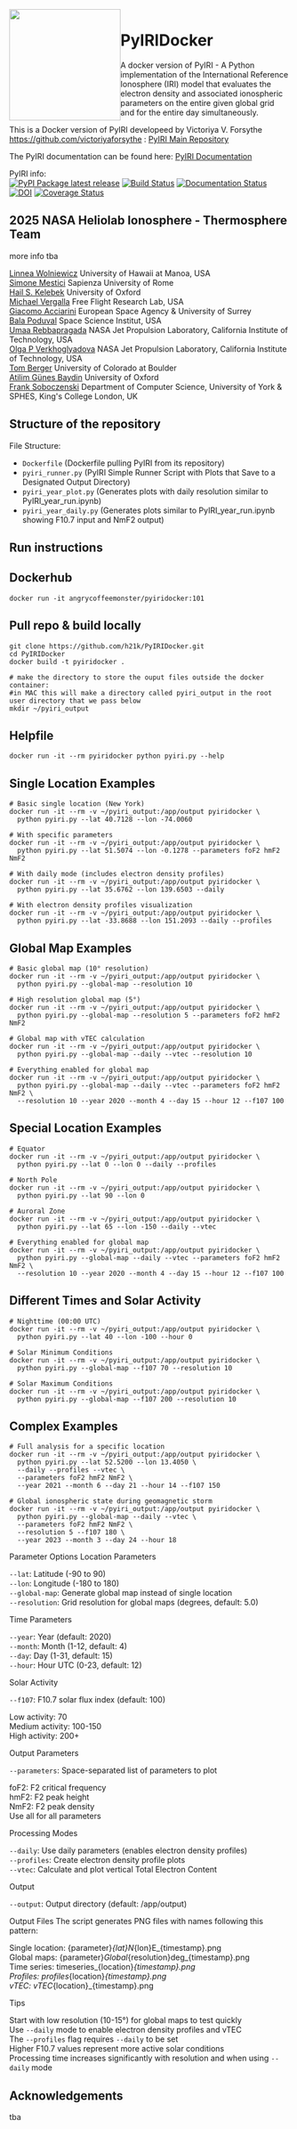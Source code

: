 <img width="200" height="200" src="https://roosevelt.devron-systems.com/pyiridockerfdl.png" alt="" title="PyIRIDocker Logo" style="float:left;">

# PyIRIDocker 
A docker version of PyIRI - A Python implementation of the International Reference Ionosphere (IRI) model that evaluates the electron density and associated ionospheric parameters on the entire given global grid and for the entire day simultaneously.

This is a Docker version of PyIRI developeed by Victoriya V. Forsythe https://github.com/victoriyaforsythe : [PyIRI Main Repository](https://github.com/victoriyaforsythe/PyIRI)<br> 

The PyIRI documentation can be found here: [PyIRI Documentation](https://pyiri.readthedocs.io/en/latest/)<br>

PyIRI info:<br>
[![PyPI Package latest release](https://img.shields.io/pypi/v/PyIRI.svg)](https://pypi.org/project/PyIRI/)
[![Build Status](https://github.com/victoriyaforsythe/PyIRI/actions/workflows/main.yml/badge.svg)](https://github.com/victoriyaforsythe/PyIRI/actions/workflows/main.yml)
[![Documentation Status](https://readthedocs.org/projects/pyiri/badge/?version=latest)](https://pyiri.readthedocs.io/en/latest/?badge=latest)
[![DOI](https://zenodo.org/badge/DOI/10.5281/zenodo.8235173.svg)](https://doi.org/10.5281/zenodo.8235173)
[![Coverage Status](https://coveralls.io/repos/github/victoriyaforsythe/PyIRI/badge.svg?branch=main)](https://coveralls.io/github/victoriyaforsythe/PyIRI?branch=main)

## 2025 NASA Heliolab Ionosphere - Thermosphere Team<br> 

more info tba<br>

[Linnea Wolniewicz](https://link) University of Hawaii at Manoa, USA<br>
[Simone Mestici](https://link) Sapienza University of Rome<br>
[Hail S. Kelebek](https://link) University of Oxford<br>
[Michael Vergalla](http://link) Free Flight Research Lab, USA<br>
[Giacomo Acciarini](http://link) European Space Agency & University of Surrey<br>
[Bala Poduval](http://link) Space Science Institut, USA<br>
[Umaa Rebbapragada](http://link) NASA Jet Propulsion Laboratory, California Institute of Technology, USA<br>
[Olga P Verkhoglyadova](http://link) NASA Jet Propulsion Laboratory, California Institute of Technology, USA<br>
[Tom Berger](http://link) University of Colorado at Boulder<br>
[Atilim Günes Baydin](https://link) University of Oxford<br>
[Frank Soboczenski](https://h21k.github.io/) Department of Computer Science, University of York & SPHES, King's College London, UK<br>

## Structure of the repository

File Structure:<br> 

+ `Dockerfile` (Dockerfile pulling PyIRI from its repository)<br>
+ `pyiri_runner.py` (PyIRI Simple Runner Script with Plots that Save to a Designated Output Directory)<br>
+ `pyiri_year_plot.py` (Generates plots with daily resolution similar to PyIRI_year_run.ipynb)<br>
+ `pyiri_year_daily.py` (Generates plots similar to PyIRI_year_run.ipynb showing F10.7 input and NmF2 output)<br>
              
## Run instructions

## Dockerhub
```
docker run -it angrycoffeemonster/pyiridocker:101
```

## Pull repo & build locally 
```
git clone https://github.com/h21k/PyIRIDocker.git
cd PyIRIDocker
docker build -t pyiridocker .

# make the directory to store the ouput files outside the docker container:
#in MAC this will make a directory called pyiri_output in the root user directory that we pass below
mkdir ~/pyiri_output 
```

## Helpfile
```
docker run -it --rm pyiridocker python pyiri.py --help
```

## Single Location Examples
```
# Basic single location (New York)
docker run -it --rm -v ~/pyiri_output:/app/output pyiridocker \
  python pyiri.py --lat 40.7128 --lon -74.0060

# With specific parameters
docker run -it --rm -v ~/pyiri_output:/app/output pyiridocker \
  python pyiri.py --lat 51.5074 --lon -0.1278 --parameters foF2 hmF2 NmF2

# With daily mode (includes electron density profiles)
docker run -it --rm -v ~/pyiri_output:/app/output pyiridocker \
  python pyiri.py --lat 35.6762 --lon 139.6503 --daily

# With electron density profiles visualization
docker run -it --rm -v ~/pyiri_output:/app/output pyiridocker \
  python pyiri.py --lat -33.8688 --lon 151.2093 --daily --profiles
```

## Global Map Examples
```
# Basic global map (10° resolution)
docker run -it --rm -v ~/pyiri_output:/app/output pyiridocker \
  python pyiri.py --global-map --resolution 10

# High resolution global map (5°)
docker run -it --rm -v ~/pyiri_output:/app/output pyiridocker \
  python pyiri.py --global-map --resolution 5 --parameters foF2 hmF2 NmF2

# Global map with vTEC calculation
docker run -it --rm -v ~/pyiri_output:/app/output pyiridocker \
  python pyiri.py --global-map --daily --vtec --resolution 10

# Everything enabled for global map
docker run -it --rm -v ~/pyiri_output:/app/output pyiridocker \
  python pyiri.py --global-map --daily --vtec --parameters foF2 hmF2 NmF2 \
  --resolution 10 --year 2020 --month 4 --day 15 --hour 12 --f107 100
```

## Special Location Examples
```
# Equator
docker run -it --rm -v ~/pyiri_output:/app/output pyiridocker \
  python pyiri.py --lat 0 --lon 0 --daily --profiles

# North Pole
docker run -it --rm -v ~/pyiri_output:/app/output pyiridocker \
  python pyiri.py --lat 90 --lon 0

# Auroral Zone
docker run -it --rm -v ~/pyiri_output:/app/output pyiridocker \
  python pyiri.py --lat 65 --lon -150 --daily --vtec

# Everything enabled for global map
docker run -it --rm -v ~/pyiri_output:/app/output pyiridocker \
  python pyiri.py --global-map --daily --vtec --parameters foF2 hmF2 NmF2 \
  --resolution 10 --year 2020 --month 4 --day 15 --hour 12 --f107 100
```

## Different Times and Solar Activity
```
# Nighttime (00:00 UTC)
docker run -it --rm -v ~/pyiri_output:/app/output pyiridocker \
  python pyiri.py --lat 40 --lon -100 --hour 0

# Solar Minimum Conditions
docker run -it --rm -v ~/pyiri_output:/app/output pyiridocker \
  python pyiri.py --global-map --f107 70 --resolution 10

# Solar Maximum Conditions
docker run -it --rm -v ~/pyiri_output:/app/output pyiridocker \
  python pyiri.py --global-map --f107 200 --resolution 10
```

## Complex Examples
```
# Full analysis for a specific location
docker run -it --rm -v ~/pyiri_output:/app/output pyiridocker \
  python pyiri.py --lat 52.5200 --lon 13.4050 \
  --daily --profiles --vtec \
  --parameters foF2 hmF2 NmF2 \
  --year 2021 --month 6 --day 21 --hour 14 --f107 150

# Global ionospheric state during geomagnetic storm
docker run -it --rm -v ~/pyiri_output:/app/output pyiridocker \
  python pyiri.py --global-map --daily --vtec \
  --parameters foF2 hmF2 NmF2 \
  --resolution 5 --f107 180 \
  --year 2023 --month 3 --day 24 --hour 18
```


Parameter Options
Location Parameters

`--lat`: Latitude (-90 to 90)<br>
`--lon`: Longitude (-180 to 180)<br>
`--global-map`: Generate global map instead of single location<br>
`--resolution`: Grid resolution for global maps (degrees, default: 5.0)<br>

Time Parameters

`--year`: Year (default: 2020)<br>
`--month`: Month (1-12, default: 4)<br>
`--day`: Day (1-31, default: 15)<br>
`--hour`: Hour UTC (0-23, default: 12)<br>

Solar Activity

`--f107`: F10.7 solar flux index (default: 100)<br>

Low activity: 70<br>
Medium activity: 100-150<br>
High activity: 200+<br>

Output Parameters

`--parameters`: Space-separated list of parameters to plot<br>

foF2: F2 critical frequency<br>
hmF2: F2 peak height<br>
NmF2: F2 peak density<br>
Use all for all parameters<br>

Processing Modes

`--daily`: Use daily parameters (enables electron density profiles)<br>
`--profiles`: Create electron density profile plots<br>
`--vtec`: Calculate and plot vertical Total Electron Content<br>

Output

`--output`: Output directory (default: /app/output)<br>

Output Files
The script generates PNG files with names following this pattern:

Single location: {parameter}_{lat}N_{lon}E_{timestamp}.png<br>
Global maps: {parameter}_Global_{resolution}deg_{timestamp}.png<br>
Time series: timeseries_{location}_{timestamp}.png<br>
Profiles: profiles_{location}_{timestamp}.png<br>
vTEC: vTEC_{location}_{timestamp}.png<br>

Tips

Start with low resolution (10-15°) for global maps to test quickly<br>
Use `--daily` mode to enable electron density profiles and vTEC<br>
The `--profiles` flag requires `--daily` to be set<br>
Higher F10.7 values represent more active solar conditions<br>
Processing time increases significantly with resolution and when using `--daily` mode<br>

## Acknowledgements
tba
